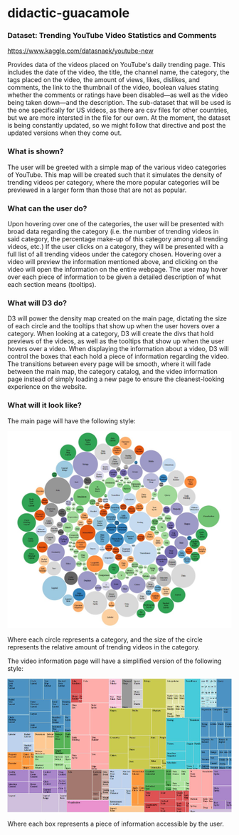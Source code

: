 # didactic-guacamole

### Dataset: Trending YouTube Video Statistics and Comments 
https://www.kaggle.com/datasnaek/youtube-new

Provides data of the videos placed on YouTube's daily trending page. This includes the date of the video, the title, the channel name, the category, the tags placed on the video, the amount of views, likes, dislikes, and comments, the link to the thumbnail of the video, boolean values stating whether the comments or ratings have been disabled—as well as the video being taken down—and the description. The sub-dataset that will be used is the one specifically for US videos, as there are csv files for other countries, but we are more intersted in the file for our own. At the moment, the dataset is being constantly updated, so we might follow that directive and post the updated versions when they come out. 


### What is shown?

The user will be greeted with a simple map of the various video categories of YouTube. This map will be created such that it simulates the density of trending videos per category, where the more popular categories will be previewed in a larger form than those that are not as popular.

### What can the user do?

Upon hovering over one of the categories, the user will be presented with broad data regarding the category (i.e. the number of trending videos in said category, the percentage make-up of this category among all trending videos, etc.) If the user clicks on a category, they will be presented with a full list of all trending videos under the category chosen. Hovering over a video will preview the information mentioned above, and clicking on the video will open the information on the entire webpage. The user may hover over each piece of information to be given a detailed description of what each section means (tooltips).

### What will D3 do?

D3 will power the density map created on the main page, dictating the size of each circle and the tooltips that show up when the user hovers over a category. When looking at a category, D3 will create the divs that hold previews of the videos, as well as the tooltips that show up when the user hovers over a video. When displaying the information about a video, D3 will control the boxes that each hold a piece of information regarding the video. The transitions between every page will be smooth, where it will fade between the main map, the category catalog, and the video information page instead of simply loading a new page to ensure the cleanest-looking experience on the website. 

### What will it look like?

The main page will have the following style:

![main menu](https://github.com/MRuvinshteyn/didactic-guacamole/blob/master/images/main_menu.jpg)

Where each circle represents a category, and the size of the circle represents the relative amount of trending videos in the category.



The video information page will have a simplified version of the following style:

![video page](https://github.com/MRuvinshteyn/didactic-guacamole/blob/master/images/video_page.jpg)

Where each box represents a piece of information accessible by the user.
